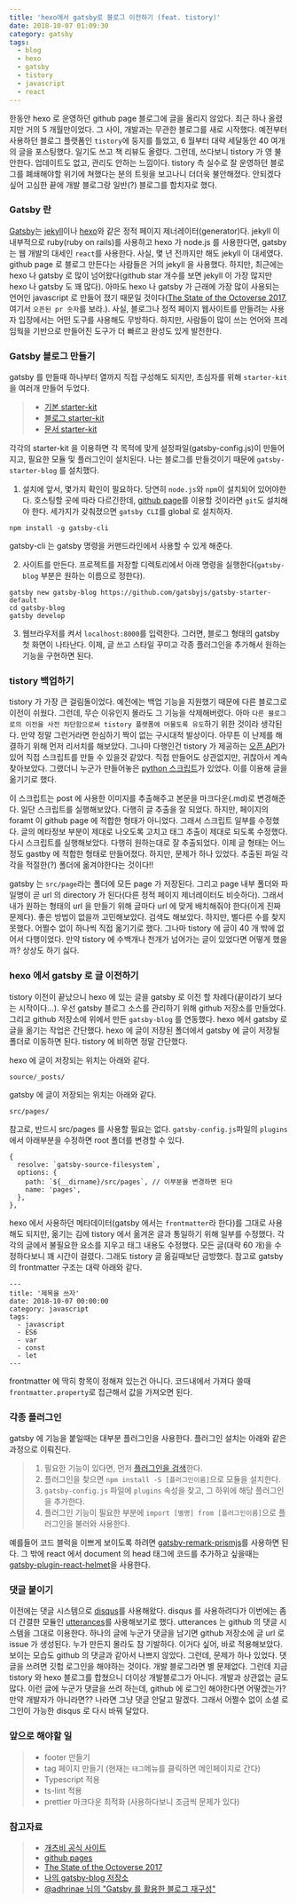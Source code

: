 ```yaml
---
title: 'hexo에서 gatsby로 블로그 이전하기 (feat. tistory)'
date: 2018-10-07 01:09:30
category: gatsby
tags:
  - blog
  - hexo
  - gatsby
  - tistory
  - javascript
  - react
---
```


한동안 hexo 로 운영하던 github page 블로그에 글을 올리지 않았다. 최근 하나 올렸지만 거의 5 개월만이었다. 그 사이, 개발과는 무관한 블로그를 새로 시작했다. 예전부터 사용하던 블로그 플랫폼인 `tistory`에 둥지를 틀었고, 6 월부터 대략 세달동안 40 여개의 글을 포스팅했다. 일기도 쓰고 책 리뷰도 올렸다. 그런데, 쓰다보니 tistory 가 영 불안한다. 업데이트도 없고, 관리도 안하는 느낌이다. tistory 측 실수로 잘 운영하던 블로그를 폐쇄해야할 위기에 쳐했다는 분의 트윗을 보고나니 더더욱 불안해졌다. 안되겠다 싶어 고심한 끝에 개발 블로그랑 일반(?) 블로그를 합치자로 했다.

### Gatsby 란

[Gatsby](https://www.gatsbyjs.org/)는 [jekyll](https://jekyllrb.com/)이나 [hexo](https://hexo.io/ko/index.html)와 같은 정적 페이지 제너레이터(generator)다. jekyll 이 내부적으로 ruby(ruby on rails)를 사용하고 hexo 가 node.js 를 사용한다면, gatsby 는 웹 개발의 대세인 `react`를 사용한다. 사실, 몇 년 전까지만 해도 jekyll 이 대세였다. github page 로 블로그 만든다는 사람들은 거의 jekyll 을 사용했다. 하지만, 최근에는 hexo 나 gatsby 로 많이 넘어왔다(github star 개수를 보면 jekyll 이 가장 많지만 hexo 나 gatsby 도 꽤 많다). 아마도 hexo 나 gatsby 가 근래에 가장 많이 사용되는 언어인 javascript 로 만들어 졌기 때문일 것이다([The State of the Octoverse 2017](https://octoverse.github.com/), 여기서 `오픈된 pr 숫자`를 보라.). 사실, 블로그나 정적 페이지 웹사이트를 만들려는 사용자 입장에서는 어떤 도구를 사용해도 무방하다. 하지만, 사람들이 많이 쓰는 언어와 프레임웍을 기반으로 만들어진 도구가 더 빠르고 완성도 있게 발전한다.

### Gatsby 블로그 만들기

gatsby 를 만들때 하나부터 열까지 직접 구성해도 되지만, 초심자를 위해 `starter-kit`을 여러개 만들어 두었다.

> - [기본 starter-kit](https://github.com/gatsbyjs/gatsby-starter-default)
> - [블로그 starter-kit](https://github.com/gatsbyjs/gatsby-starter-blog)
> - [문서 starter-kit](https://github.com/gatsbyjs/gatsby-starter-documentation)

각각의 starter-kit 을 이용하면 각 목적에 맞게 설정파일(gatsby-config.js)이 만들어지고, 필요한 모듈 및 플러그인이 설치된다. 나는 블로그를 만들것이기 때문에 `gatsby-starter-blog` 를 설치했다.

1. 설치에 앞서, 몇가지 확인이 필요하다. 당연히 `node.js`와 `npm`이 설치되어 있어야한다. 호스팅할 곳에 따라 다르긴한데, [github page](https://pages.github.com/)를 이용할 것이라면 `git`도 설치해야 한다. 세가지가 갖춰졌으면 `gatsby CLI`를 global 로 설치하자.

```
npm install -g gatsby-cli
```

gatsby-cli 는 gatsby 명령을 커맨드라인에서 사용할 수 있게 해준다.

2. 사이트를 만든다. 프로젝트를 저장할 디렉토리에서 아래 명령을 실행한다(`gatsby-blog` 부분은 원하는 이름으로 정한다).

```
gatsby new gatsby-blog https://github.com/gatsbyjs/gatsby-starter-default
cd gatsby-blog
gatsby develop
```

3. 웹브라우저를 켜서 `localhost:8000`를 입력한다. 그러면, 블로그 형태의 gatsby 첫 화면이 나타난다. 이제, 글 쓰고 스타일 꾸미고 각종 플러그인을 추가해서 원하는 기능을 구현하면 된다.

### tistory 백업하기

tistory 가 가장 큰 걸림돌이었다. 예전에는 백업 기능을 지원했기 때문에 다른 블로그로 이전이 쉬웠다. 그런데, 무슨 이유인지 몰라도 그 기능을 삭제해버렸다. 아마 `다른 블로그로의 이전을 사전 차단함으로써 tistory 플랫폼에 머물도록 유도`하기 위한 것이라 생각된다. 만약 정말 그런거라면 한심하기 짝이 없는 구시대적 발상이다. 아무튼 이 난제를 해결하기 위해 먼저 리서치를 해보았다. 그나마 다행인건 tistory 가 제공하는 [오픈 API](https://www.tistory.com/guide/api/post)가 있어 직접 스크립트를 만들 수 있을것 같았다. 직접 만들어도 상관없지만, 귀찮아서 계속 찾아보았다. 그랬더니 누군가 만들어놓은 [python 스크립트](https://github.com/johnjkjung/backup-blogpost)가 있었다. 이를 이용해 글을 옮기기로 했다.

이 스크립트는 post 에 사용한 이미지를 추출해주고 본문을 마크다운(.md)로 변경해준다. 일단 스크립트를 실행해보았다. 다행히 글 추출을 잘 되었다. 하지만, 페이지의 foramt 이 github page 에 적합한 형태가 아니었다. 그래서 스크립트 일부를 수정했다. 글의 메타정보 부분이 제대로 나오도록 고치고 태그 추출이 제대로 되도록 수정했다. 다시 스크립트를 실행해보았다. 다행히 원하는대로 잘 추출되었다. 이제 글 형태는 어느정도 gastby 에 적합한 형태로 만들어졌다. 하지만, 문제가 하나 있었다. 추출된 파일 각각을 적절한(?) 폴더에 옮겨야한다는 것이다!!

gatsby 는 `src/page`라는 폴더에 모든 page 가 저장된다. 그리고 page 내부 폴더와 파일명이 곧 url 의 directory 가 된다(다른 정적 페이지 제너레이터도 비슷하다). 그래서 내가 원하는 형태의 url 을 만들기 위해 글마다 url 에 맞게 배치해줘야 한다(이게 진짜 문제다). 좋은 방법이 없을까 고민해보았다. 검색도 해보았다. 하지만, 별다른 수를 찾지 못했다. 어쩔수 없이 하나씩 직접 옮기기로 했다. 그나마 tistory 에 글이 40 개 밖에 없어서 다행이었다. 만약 tistory 에 수백개나 천개가 넘어가는 글이 있었다면 어떻게 했을까? 상상도 하기 싫다.

### hexo 에서 gatsby 로 글 이전하기

tistory 이전이 끝났으니 hexo 에 있는 글을 gatsby 로 이전 할 차례다(끝이라기 보다는 시작이다...). 우선 gatsby 블로그 소스를 관리하기 위해 github 저장소를 만들었다. 그리고 github 저장소에 위에서 만든 `gatsby-blog` 를 연동했다. hexo 에서 gatsby 로 글을 옮기는 작업은 간단했다. hexo 에 글이 저장된 폴더에서 gatsby 에 글이 저장될 폴더로 이동하면 된다. tistory 에 비하면 정말 간단했다.

hexo 에 글이 저장되는 위치는 아래와 같다.

```
source/_posts/
```

gatsby 에 글이 저장되는 위치는 아래와 같다.

```
src/pages/
```

참고로, 반드시 src/pages 를 사용할 필요는 없다. `gatsby-config.js`파일의 `plugins`에서 아래부분을 수정하면 root 폴더를 변경할 수 있다.

```
{
  resolve: `gatsby-source-filesystem`,
  options: {
    path: `${__dirname}/src/pages`, // 이부분을 변경하면 된다
    name: 'pages',
  },
},
```

hexo 에서 사용하던 메타데이터(gatsby 에서는 `frontmatter`라 한다)를 그대로 사용해도 되지만, 옮기는 김에 tistory 에서 옮겨온 글과 통일하기 위해 일부를 수정했다. 각각의 글에서 불필요한 요소를 지우고 태그 내용도 수정했다. 모든 글(대략 60 개)을 수정하다보니 꽤 시간이 걸렸다. 그래도 tistory 글 옮길때보단 금방했다. 참고로 gatsby 의 frontmatter 구조는 대략 아래와 같다.

```
---
title: '제목을 쓰자'
date: 2018-10-07 00:00:00
category: javascript
tags:
  - javascript
  - ES6
  - var
  - const
  - let
---
```

frontmatter 에 딱히 항목이 정해져 있는건 아니다. 코드내에서 가져다 쓸때 `frontmatter.property`로 접근해서 값을 가져오면 된다.

### 각종 플러그인

gatsby 에 기능을 붙일때는 대부분 플러그인을 사용한다. 플러그인 설치는 아래와 같은 과정으로 이뤄진다.

> 1. 필요한 기능이 있다면, 먼저 [플러그인을 검색](https://www.gatsbyjs.org/plugins/)한다.
> 2. 플러그인을 찾으면 `npm install -S [플러그인이름]`으로 모듈을 설치한다.
> 3. `gatsby-config.js` 파일에 `plugins` 속성을 찾고, 그 하위에 해당 플러그인을 추가한다.
> 4. 플러그인 기능이 필요한 부분에 `import [별명] from [플러그인이름]`으로 플러그인을 불러와 사용한다.

예를들어 코드 블럭을 이쁘게 보이도록 하려면 [gatsby-remark-prismjs](https://www.gatsbyjs.org/packages/gatsby-remark-prismjs/)를 사용하면 된다. 그 밖에 react 에서 document 의 head 태그에 코드를 추가하고 싶을때는 [gatsby-plugin-react-helmet](https://www.gatsbyjs.org/packages/gatsby-plugin-react-helmet)을 사용한다.

### 댓글 붙이기

이전에는 댓글 시스템으로 [disqus](https://disqus.com/)를 사용해왔다. disqus 를 사용하려다가 이번에는 좀 더 간결한 모듈인 [utterances](https://github.com/utterance/utterances)를 사용해보기로 했다. utterances 는 github 의 댓글 시스템을 그대로 이용한다. 하나의 글에 누군가 댓글을 남기면 github 저장소에 글 url 로 issue 가 생성된다. 누가 만든지 몰라도 참 기발하다. 이거다 싶어, 바로 적용해보았다. 보이는 모습도 github 의 댓글과 같아서 나쁘지 않았다. 그런데, 문제가 하나 있었다. 댓글을 쓰려면 깃헙 로그인을 해야하는 것이다. 개발 블로그라면 별 문제없다. 그런데 지금 tistory 와 hexo 블로그를 합쳤으니 더이상 개발블로그가 아니다. 개발과 상관없는 글도 많다. 이런 글에 누군가 댓글을 쓰려 하는데, github 에 로그인 해야한다면 어떻겠는가? 만약 개발자가 아니라면?? 나라면 그냥 댓글 안달고 말겠다. 그래서 어쩔수 없이 소셜 로그인이 가능한 disqus 로 다시 바꿔 달았다.

### 앞으로 해야할 일

> - footer 만들기
> - tag 페이지 만들기 (현재는 `태그`메뉴를 클릭하면 메인페이지로 간다)
> - Typescript 적용
> - ts-lint 적용
> - prettier 마크다운 최적화 (사용하다보니 조금씩 문제가 있다)

### 참고자료

> - [개츠비 공식 사이트](https://www.gatsbyjs.org/)
> - [github pages](https://pages.github.com/)
> - [The State of the Octoverse 2017](https://octoverse.github.com/)
> - [나의 gatsby-blog 저장소](https://github.com/blueshw/gatsby-blog)
> - [@adhrinae 님의 "Gatsby 를 활용한 블로그 재구성"](https://adhrinae.github.io/posts/creating-new-blog-with-gatsby)
